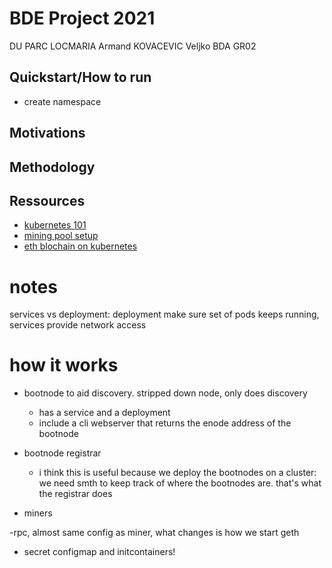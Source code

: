 # BDE Project 2021
DU PARC LOCMARIA Armand
KOVACEVIC Veljko
BDA GR02

## Quickstart/How to run
- create namespace

## Motivations

## Methodology

## Ressources
- [kubernetes 101](https://medium.com/google-cloud/kubernetes-101-pods-nodes-containers-and-clusters-c1509e409e16)
- [mining pool setup](https://medium.com/dragonfly-research/how-to-build-an-ethereum-mining-pool-6be356520b7a)
- [eth blochain on kubernetes](https://imti.co/ethereum-kubernetes/)

# notes
services vs deployment: deployment make sure set of pods keeps running, services provide network access

# how it works
- bootnode to aid discovery. stripped down node, only does discovery
    - has a service and a deployment
    - include a cli webserver that returns the enode address of the bootnode

- bootnode registrar
    - i think this is useful because we deploy the bootnodes on a cluster: we need smth to keep track of where the bootnodes are. that's what the registrar does

- miners 

-rpc, almost same config as miner, what changes is how we start geth

- secret configmap and initcontainers!